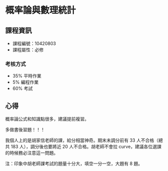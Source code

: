 # 概率論與數理統計

## 課程資訊

* 課程編號：10420803
* 課程屬性：必修

### 考核方式

* 35% 平時作業
* 5% 編程作業
* 60% 考試

## 心得

概率論公式和知識點很多，建議提前複習。

多做書後習題！！！

我個人上的是胡家信老師的課，給分相當神奇。期末未調分前有 33 人不合格（總共 183 人），調分後也要將近 20 人不合格。胡老師不會拉 curve，建議各位選課的時候務必注意這一問題。

注：印象中胡老師課考試的題量十分大，填空一分一空，大題有 8 題。
